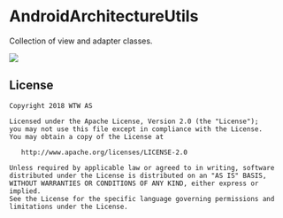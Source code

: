 # AndroidArchitectureUtils
Collection of view and adapter classes. 

[![](https://jitpack.io/v/wtw-software/AndroidRestServiceUtils.svg)](https://jitpack.io/#wtw-software/AndroidArchitectureUtils)

License
-------

    Copyright 2018 WTW AS

    Licensed under the Apache License, Version 2.0 (the "License");
    you may not use this file except in compliance with the License.
    You may obtain a copy of the License at

       http://www.apache.org/licenses/LICENSE-2.0

    Unless required by applicable law or agreed to in writing, software
    distributed under the License is distributed on an "AS IS" BASIS,
    WITHOUT WARRANTIES OR CONDITIONS OF ANY KIND, either express or implied.
    See the License for the specific language governing permissions and
    limitations under the License.

